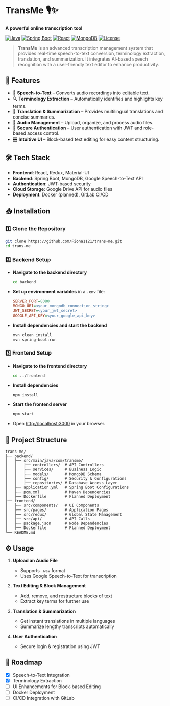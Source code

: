 # TransMe 🎙✨  
**A powerful online transcription tool**

[![Java](https://img.shields.io/badge/Java-8%2B-blue)](https://www.oracle.com/java/)
[![Spring Boot](https://img.shields.io/badge/Spring%20Boot-2.5-green)](https://spring.io/projects/spring-boot)
[![React](https://img.shields.io/badge/React-17-blue)](https://reactjs.org/)
[![MongoDB](https://img.shields.io/badge/MongoDB-Database-brightgreen)](https://www.mongodb.com/)
[![License](https://img.shields.io/badge/License-MIT-yellow)](LICENSE)

> **TransMe** is an advanced transcription management system that provides real-time speech-to-text conversion, terminology extraction, translation, and summarization. It integrates AI-based speech recognition with a user-friendly text editor to enhance productivity.

## 🚀 Features  

- 🎤 **Speech-to-Text** – Converts audio recordings into editable text.  
- 🔍 **Terminology Extraction** – Automatically identifies and highlights key terms.  
- 🔄 **Translation & Summarization** – Provides multilingual translations and concise summaries.  
- 📂 **Audio Management** – Upload, organize, and process audio files.  
- 🔐 **Secure Authentication** – User authentication with JWT and role-based access control.  
- 🎛 **Intuitive UI** – Block-based text editing for easy content structuring.  


## 🛠️ Tech Stack  

- **Frontend**: React, Redux, Material-UI  
- **Backend**: Spring Boot, MongoDB, Google Speech-to-Text API  
- **Authentication**: JWT-based security  
- **Cloud Storage**: Google Drive API for audio files  
- **Deployment**: Docker (planned), GitLab CI/CD  


## 📥 Installation  

### 1️⃣ Clone the Repository  

```sh
git clone https://github.com/Fiona1121/trans-me.git
cd trans-me
```

### 2️⃣ Backend Setup  

- **Navigate to the backend directory**  

  ```sh
  cd backend
  ```

- **Set up environment variables** in a `.env` file:  

  ```ini
  SERVER_PORT=8080
  MONGO_URI=<your_mongodb_connection_string>
  JWT_SECRET=<your_jwt_secret>
  GOOGLE_API_KEY=<your_google_api_key>
  ```

- **Install dependencies and start the backend**  

  ```sh
  mvn clean install
  mvn spring-boot:run
  ```

### 3️⃣ Frontend Setup  

- **Navigate to the frontend directory**  

  ```sh
  cd ../frontend
  ```

- **Install dependencies**  

  ```sh
  npm install
  ```

- **Start the frontend server**  

  ```sh
  npm start
  ```

- Open [http://localhost:3000](http://localhost:3000) in your browser.


## 📂 Project Structure  

```plaintext
trans-me/
├── backend/  
│   ├── src/main/java/com/transme/  
│   │   ├── controllers/  # API Controllers  
│   │   ├── services/     # Business Logic  
│   │   ├── models/       # MongoDB Schema  
│   │   ├── config/       # Security & Configurations  
│   │   ├── repositories/ # Database Access Layer  
│   ├── application.yml   # Spring Boot Configurations  
│   ├── pom.xml           # Maven Dependencies  
│   ├── Dockerfile        # Planned Deployment  
├── frontend/  
│   ├── src/components/   # UI Components  
│   ├── src/pages/        # Application Pages  
│   ├── src/redux/        # Global State Management  
│   ├── src/api/          # API Calls  
│   ├── package.json      # Node Dependencies  
│   ├── Dockerfile        # Planned Deployment  
└── README.md  
```


## ⚙️ Usage  

1. **Upload an Audio File**  
   - Supports `.wav` format  
   - Uses Google Speech-to-Text for transcription  

2. **Text Editing & Block Management**  
   - Add, remove, and restructure blocks of text  
   - Extract key terms for further use  

3. **Translation & Summarization**  
   - Get instant translations in multiple languages  
   - Summarize lengthy transcripts automatically  

4. **User Authentication**  
   - Secure login & registration using JWT  


## 🚧 Roadmap  

- [x] Speech-to-Text Integration  
- [x] Terminology Extraction  
- [ ] UI Enhancements for Block-based Editing  
- [ ] Docker Deployment  
- [ ] CI/CD Integration with GitLab  
